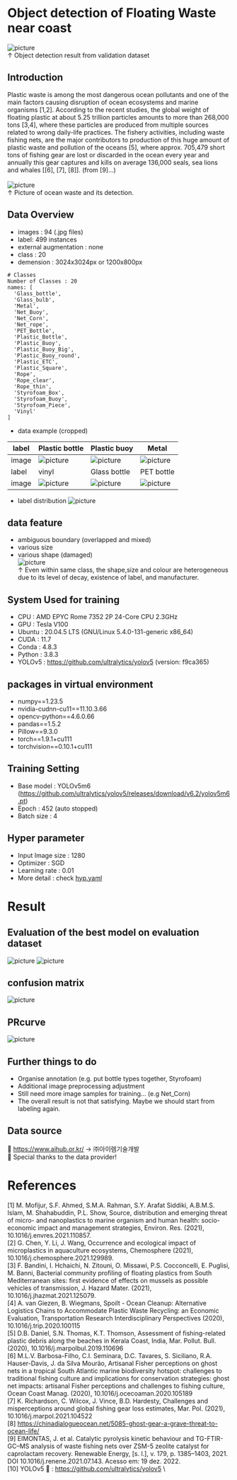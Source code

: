 # Object detection of Floating Waste near coast

![picture](https://github.com/boguss1225/object_detection-near-coast/blob/main/results/val_result.png) \
↑ Object detection result from validation dataset

## Introduction
Plastic waste is among the most dangerous ocean pollutants and one of the main factors causing disruption of ocean ecosystems and marine organisms [1,2]. According to the recent studies, the global weight of floating plastic at about 5.25 trillion particles amounts to more than 268,000 tons [3,4], where these particles are produced from multiple sources related to wrong daily-life practices. The fishery activities, including waste fishing nets, are the major contributors to production of this huge amount of plastic waste and pollution of the oceans [5], where approx. 705,479 short tons of fishing gear are lost or discarded in the ocean every year and annually this gear captures and kills on average 136,000 seals, sea lions and whales [[6], [7], [8]]. (from [9]...) \
\
![picture](https://github.com/boguss1225/object_detection-near-coast/blob/main/results/val_result2.png) \
↑ Picture of ocean waste and its detection.

## Data Overview
- images : 94 (.jpg files)
- label: 499 instances
- external augmentation : none
- class : 20
- demension : 3024x3024px or 1200x800px
```
# Classes
Number of Classes : 20
names: [
  'Glass_bottle',
  'Glass_bulb',
  'Metal',
  'Net_Buoy',
  'Net_Corn',
  'Net_rope',
  'PET_Bottle',
  'Plastic_Bottle',
  'Plastic_Buoy',
  'Plastic_Buoy_Big',
  'Plastic_Buoy_round',
  'Plastic_ETC',
  'Plastic_Square',
  'Rope',
  'Rope_clear',
  'Rope_thin',
  'Styrofoam_Box',
  'Styrofoam_Buoy',
  'Styrofoam_Piece',
  'Vinyl'
] 
```

- data example (cropped)

|label  |Plastic bottle       |Plastic buoy      |Metal     |
|----|--------------|--------------|--------------|
|image|![picture][pic1]|![picture][pic2]|![picture][pic3]|
|label  |vinyl       |Glass bottle      |PET bottle     |
|image|![picture][pic4]|![picture][pic5]|![picture][pic6]|


[pic1]: https://github.com/boguss1225/object_detection-near-coast/blob/main/results/plastic_square_0.jpg
[pic2]: https://github.com/boguss1225/object_detection-near-coast/blob/main/results/plastic_buoy_0.jpg
[pic3]: https://github.com/boguss1225/object_detection-near-coast/blob/main/results/metal_0.jpg
[pic4]: https://github.com/boguss1225/object_detection-near-coast/blob/main/results/vinyl_0.jpg
[pic5]: https://github.com/boguss1225/object_detection-near-coast/blob/main/results/glass_bot_0.jpg
[pic6]: https://github.com/boguss1225/object_detection-near-coast/blob/main/results/pet_bot_0.jpg

- label distribution
![picture](https://github.com/boguss1225/object_detection-near-coast/blob/main/results/labels.png)

## data feature
- ambiguous boundary (overlapped and mixed)
- various size
- various shape (damaged) \
![picture](https://github.com/boguss1225/object_detection-near-coast/blob/main/results/data_var.png) \
↑ Even within same class, the shape,size and colour are heterogeneous due to its level of decay, existence of label, and manufacturer.


## System Used for training
- CPU : AMD EPYC Rome 7352 2P 24-Core CPU 2.3GHz 
- GPU : Tesla V100
- Ubuntu : 20.04.5 LTS (GNU/Linux 5.4.0-131-generic x86_64)
- CUDA : 11.7
- Conda : 4.8.3
- Python : 3.8.3
- YOLOv5 : https://github.com/ultralytics/yolov5 (version: f9ca365)

## packages in virtual environment
- numpy==1.23.5
- nvidia-cudnn-cu11==11.10.3.66
- opencv-python==4.6.0.66
- pandas==1.5.2
- Pillow==9.3.0
- torch==1.9.1+cu111
- torchvision==0.10.1+cu111


## Training Setting
- Base model : YOLOv5m6
(https://github.com/ultralytics/yolov5/releases/download/v6.2/yolov5m6.pt)
- Epoch : 452 (auto stopped)
- Batch size : 4

## Hyper parameter
- Input Image size : 1280
- Optimizer : SGD
- Learning rate : 0.01
- More detail : check [hyp.yaml](https://github.com/boguss1225/object_detection-near-coast/blob/main/config/hyp.yaml)

# Result
## Evaluation of the best model on evaluation dataset
![picture](https://github.com/boguss1225/object_detection-near-coast/blob/main/results/class_result.png)
![picture](https://github.com/boguss1225/object_detection-near-coast/blob/main/results/results.png)
## confusion matrix
![picture](https://github.com/boguss1225/object_detection-near-coast/blob/main/results/confusion_matrix.png)

## PRcurve
![picture](https://github.com/boguss1225/object_detection-near-coast/blob/main/results/PR_curve.png)

## Further things to do
- Organise annotation (e.g. put bottle types together, Styrofoam)
- Additional image preprocessing adjustment
- Still need more image samples for training... (e.g Net_Corn)
- The overall result is not that satisfying. Maybe we should start from labeling again.

## Data source
🌱 https://www.aihub.or.kr/ -> ㈜아이렘기술개발 \
🌱 Special thanks to the data provider!

# References
[1] M. Mofijur, S.F. Ahmed, S.M.A. Rahman, S.Y. Arafat Siddiki, A.B.M.S. Islam, M. Shahabuddin, P.L. Show, Source, distribution and emerging threat of micro- and nanoplastics to marine organism and human health: socio-economic impact and management strategies, Environ. Res. (2021), 10.1016/j.envres.2021.110857. \
[2] G. Chen, Y. Li, J. Wang, Occurrence and ecological impact of microplastics in aquaculture ecosystems, Chemosphere (2021), 10.1016/j.chemosphere.2021.129989. \
[3] F. Bandini, I. Hchaichi, N. Zitouni, O. Missawi, P.S. Cocconcelli, E. Puglisi, M. Banni, Bacterial community profiling of floating plastics from South Mediterranean sites: first evidence of effects on mussels as possible vehicles of transmission, J. Hazard Mater. (2021), 10.1016/j.jhazmat.2021.125079. \
[4] A. van Giezen, B. Wiegmans, Spoilt - Ocean Cleanup: Alternative Logistics Chains to Accommodate Plastic Waste Recycling: an Economic Evaluation,  Transportation Research Interdisciplinary Perspectives (2020), 10.1016/j.trip.2020.100115 \
[5] D.B. Daniel, S.N. Thomas, K.T. Thomson, Assessment of fishing-related plastic debris along the beaches in Kerala Coast, India, Mar. Pollut. Bull. (2020), 10.1016/j.marpolbul.2019.110696 \
[6] M.L.V. Barbosa-Filho, C.I. Seminara, D.C. Tavares, S. Siciliano, R.A. Hauser-Davis, J. da Silva Mourão, Artisanal Fisher perceptions on ghost nets in a tropical South Atlantic marine biodiversity hotspot: challenges to traditional fishing culture and implications for conservation strategies: ghost net impacts: artisanal Fisher perceptions and challenges to fishing culture, Ocean Coast Manag. (2020), 10.1016/j.ocecoaman.2020.105189 \
[7] K. Richardson, C. Wilcox, J. Vince, B.D. Hardesty, Challenges and misperceptions around global fishing gear loss estimates, Mar. Pol. (2021), 10.1016/j.marpol.2021.104522 \
[8] https://chinadialogueocean.net/5085-ghost-gear-a-grave-threat-to-ocean-life/ \
[9] EIMONTAS, J. et al. Catalytic pyrolysis kinetic behaviour and TG-FTIR-GC–MS analysis of waste fishing nets over ZSM-5 zeolite catalyst for caprolactam recovery. Renewable Energy, [s. l.], v. 179, p. 1385–1403, 2021. DOI 10.1016/j.renene.2021.07.143. Acesso em: 19 dez. 2022. \
[10] YOLOv5 🚀 : https://github.com/ultralytics/yolov5 \
